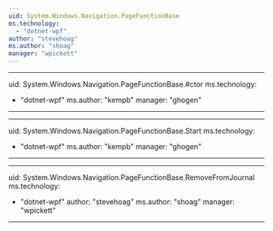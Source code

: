 ```yaml
---
uid: System.Windows.Navigation.PageFunctionBase
ms.technology: 
  - "dotnet-wpf"
author: "stevehoag"
ms.author: "shoag"
manager: "wpickett"
---
```


---
uid: System.Windows.Navigation.PageFunctionBase.#ctor
ms.technology: 
  - "dotnet-wpf"
ms.author: "kempb"
manager: "ghogen"
---

---
uid: System.Windows.Navigation.PageFunctionBase.Start
ms.technology: 
  - "dotnet-wpf"
ms.author: "kempb"
manager: "ghogen"
---

---
uid: System.Windows.Navigation.PageFunctionBase.RemoveFromJournal
ms.technology: 
  - "dotnet-wpf"
author: "stevehoag"
ms.author: "shoag"
manager: "wpickett"
---
